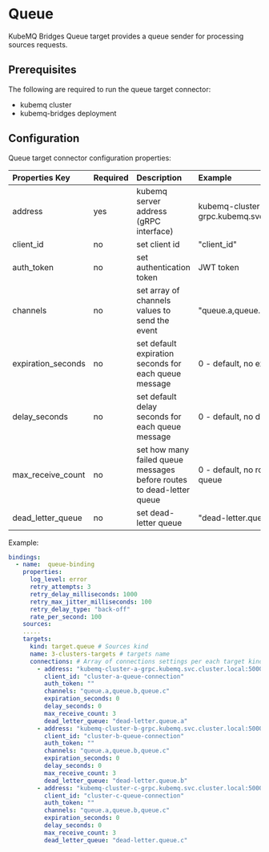 # Queue

KubeMQ Bridges Queue target provides a queue sender for processing sources requests.

## Prerequisites

The following are required to run the queue target connector:

* kubemq cluster
* kubemq-bridges deployment

## Configuration

Queue target connector configuration properties:

| Properties Key | Required | Description | Example |
| :--- | :--- | :--- | :--- |
| address | yes | kubemq server address \(gRPC interface\) | kubemq-cluster-a-grpc.kubemq.svc.cluster.local:50000 |
| client\_id | no | set client id | "client\_id" |
| auth\_token | no | set authentication token | JWT token |
| channels | no | set array of channels values to send the event | "queue.a,queue.b,queue.c" |
| expiration\_seconds | no | set default expiration seconds for each queue message | 0 - default, no expiration |
| delay\_seconds | no | set default delay seconds for each queue message | 0 - default, no delay |
| max\_receive\_count | no | set how many failed queue messages before routes to dead-letter queue | 0 - default, no routes to dead-letter queue |
| dead\_letter\_queue | no | set dead-letter queue | "dead-letter.queue.a" |

Example:

```yaml
bindings:
  - name:  queue-binding 
    properties: 
      log_level: error
      retry_attempts: 3
      retry_delay_milliseconds: 1000
      retry_max_jitter_milliseconds: 100
      retry_delay_type: "back-off"
      rate_per_second: 100
    sources:
    .....
    targets:
      kind: target.queue # Sources kind
      name: 3-clusters-targets # targets name 
      connections: # Array of connections settings per each target kind
        - address: "kubemq-cluster-a-grpc.kubemq.svc.cluster.local:50000"
          client_id: "cluster-a-queue-connection"
          auth_token: ""
          channels: "queue.a,queue.b,queue.c"
          expiration_seconds: 0
          delay_seconds: 0
          max_receive_count: 3
          dead_letter_queue: "dead-letter.queue.a"
        - address: "kubemq-cluster-b-grpc.kubemq.svc.cluster.local:50000"
          client_id: "cluster-b-queue-connection"
          auth_token: ""
          channels: "queue.a,queue.b,queue.c"
          expiration_seconds: 0
          delay_seconds: 0
          max_receive_count: 3
          dead_letter_queue: "dead-letter.queue.b"
        - address: "kubemq-cluster-c-grpc.kubemq.svc.cluster.local:50000"
          client_id: "cluster-c-queue-connection"
          auth_token: ""
          channels: "queue.a,queue.b,queue.c"
          expiration_seconds: 0
          delay_seconds: 0
          max_receive_count: 3
          dead_letter_queue: "dead-letter.queue.c"
```

